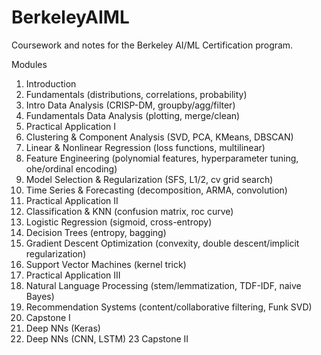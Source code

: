 # BerkeleyAIML
Coursework and notes for the Berkeley AI/ML Certification program.

Modules
1. Introduction
2. Fundamentals (distributions, correlations, probability)
3. Intro Data Analysis (CRISP-DM, groupby/agg/filter)
4. Fundamentals Data Analysis (plotting, merge/clean)
5. Practical Application I
6. Clustering & Component Analysis (SVD, PCA, KMeans, DBSCAN)
7. Linear & Nonlinear Regression (loss functions, multilinear)
8. Feature Engineering (polynomial features, hyperparameter tuning, ohe/ordinal encoding)
9. Model Selection & Regularization (SFS, L1/2, cv grid search)
10. Time Series & Forecasting (decomposition, ARMA, convolution)
11. Practical Application II
12. Classification & KNN (confusion matrix, roc curve)
13. Logistic Regression (sigmoid, cross-entropy)
14. Decision Trees (entropy, bagging)
15. Gradient Descent Optimization (convexity, double descent/implicit regularization)
16. Support Vector Machines (kernel trick)
17. Practical Application III
18. Natural Language Processing (stem/lemmatization, TDF-IDF, naive Bayes)
19. Recommendation Systems (content/collaborative filtering, Funk SVD)
20. Capstone I
21. Deep NNs (Keras)
22. Deep NNs (CNN, LSTM)
23 Capstone II